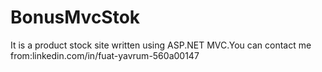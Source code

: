 # BonusMvcStok
 It is a product stock site written using ASP.NET MVC.You can contact me from:linkedin.com/in/fuat-yavrum-560a00147

